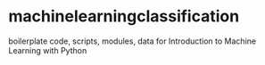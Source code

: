 # machinelearningclassification
boilerplate code, scripts, modules, data for Introduction to Machine Learning with Python
